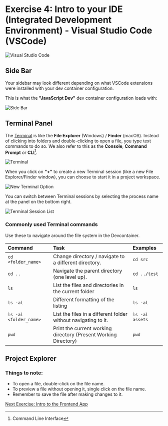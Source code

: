 # Exercise 4: Intro to your IDE (Integrated Development Environment) - Visual Studio Code (VSCode)

![Visual Studio Code](../images/vscode_intro.png)

## Side Bar

Your sidebar may look different depending on what VSCode extensions were installed with your dev container configuration.

This is what the **"JavaScript Dev"** dev container configuration loads with:

![Side Bar](../images/vscode_sidebar_with%20descriptions.png)

## Terminal Panel

The [Terminal](https://www.technigo.io/explained/what-is-the-terminal) is like the **File Explorer** (Windows) / **Finder** (macOS). Instead of clicking into folders and double-clicking to open a file, you type text commands to do so. We also refer to this as the **Console**, **Command Prompt** or **CLI**[^CLI].

![Terminal](../images/vscode_terminal.png)

When you click on **"+"** to create a new Terminal session (like a new File Explorer/Finder window), you can choose to start it in a project workspace.

![New Terminal Option](../images/vscode_new_terminal.png)

You can switch between Terminal sessions by selecting the process name at the panel on the bottom right.

![Terminal Session List](../images/vscode_terminal_navigate.png)

### Commonly used Terminal commands

Use these to navigate around the file system in the Devcontainer.

| Command                | Task                                                            | Examples        |
| :--------------------- | :-------------------------------------------------------------- | :-------------- |
| `cd <folder_name>`     | Change directory / navigate to a different directory.           | `cd src`        |
| `cd ..`                | Navigate the parent directory (one level up).                   | `cd ../test`    |
| `ls`                   | List the files and directories in the current folder            | `ls`            |
| `ls -al`               | Different formatting of the listing                             | `ls -al`        |
| `ls -al <folder_name>` | List the files in a different folder without navigating to it.  | `ls -al assets` |
| `pwd`                  | Print the current working directory (Present Working Directory) | `pwd`           |

## Project Explorer

### Things to note:

- To open a file, double-click on the file name.
- To preview a file without opening it, single click on the file name.
- Remember to save the file after making changes to it.

[Next Exercise: Intro to the Frontend App](./exercise5.md)

[^CLI]: Command Line Interface

